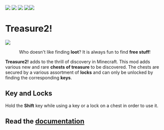 [![](https://img.shields.io/discord/596352475204943873.svg?style=for-the-badge&logo=discord)](https://discord.gg/CpWXamx)
[![](https://img.shields.io/github/issues/gottsch/gottsch-minecraft-Treasure.svg?style=for-the-badge&logo=github)](https://github.com/gottsch/gottsch-minecraft-Treasure/issues)
[![](https://img.shields.io/github/issues/gottsch/gottsch-minecraft-Treasure/enhancement.svg?style=for-the-badge&logo=github)](https://github.com/gottsch/gottsch-minecraft-Treasure/issues)
[![](https://img.shields.io/github/issues/gottsch/gottsch-minecraft-Treasure/content%20add.svg?style=for-the-badge&logo=github)](https://github.com/gottsch/gottsch-minecraft-Treasure/issues)[![](https://img.shields.io/github/issues/gottsch/gottsch-minecraft-Treasure/bug.svg?style=for-the-badge&logo=github)](https://github.com/gottsch/gottsch-minecraft-Treasure/issues)</br>

# Treasure2! 

![](./Treasure2-1.12.2/src/resources/treasure2-github-logo.png)


<p align="center">  
  Who doesn't like finding <b>loot</b>?  It is always fun to find <b>free stuff</b>!
</p>

<b>Treasure2!</b> adds to the thrill of discovery in Minecraft. This mod adds various new and rare <b>chests of treasure</b> to be discovered. The chests are secured by a various assortment of <b>locks</b> and can only be unlocked by finding the corresponding <b>keys</b>.

## Key and Locks
Hold the **Shift** key while using a key or a lock on a chest in order to use it.

## Read the [documentation](https://github.com/gottsch/gottsch-minecraft-Treasure/wiki)
